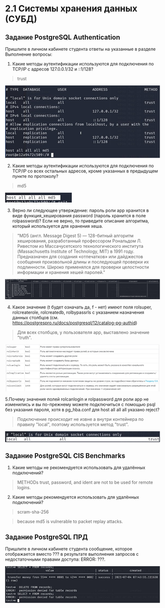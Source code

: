 # 2.1 Системы хранения данных (СУБД)

## Задание PostgreSQL Authentication

Пришлите в личном кабинете студента ответы на указанные в разделе Выполнение вопросы:

1. Какие методы аутентификации используются для подключения по TCP/IP с адресов 127.0.0.1/32 и ::1/128?

> trust

![](pic/method.jpg)

2. Какие методы аутентификации используются для подключения по TCP/IP со всех остальных адресов, кроме указанных в предыдущем пункте по протоколу?

> md5

![](pic/hostall.jpg)


3. Верно ли следующее утверждение: пароль роли app хранится в виде функция_хеширования password (пароль хранится в поле rolpassword)? Если не верно, то приведите описание алгоритма, который используется для хранения хеша.

> "MD5 (англ. Message Digest 5) — 128-битный алгоритм хеширования, разработанный профессором Рональдом Л. Ривестом из Массачусетского технологического института (Massachusetts Institute of Technology, MIT) в 1991 году. Предназначен для создания «отпечатков» или дайджестов сообщения произвольной длины и последующей проверки их подлинности. Широко применялся для проверки целостности информации и хранения хешей паролей."

![](pic/authid.jpg)

4. Какое значение (t будет означать да, f - нет) имеют поля rolsuper, rolcreaterole, rolcreatedb, rolbypassrls с указанием назначения данных столбцов (см. https://postgrespro.ru/docs/postgresql/12/catalog-pg-authid)

> Для всех столбцов, у пользователя app, выставлено значение "truth".

![](pic/rol.jpg)

5.Почему значения полей rolcanlogin и rolpassword для роли app не изменились и вы по-прежнему можете подключиться с помощью psql без указания пароля, хотя в pg_hba.conf для host all all all указано reject?

> Подключение происходит не извне а внутри контейнера по правилу "local", поэтому используется метод "trust".

![](pic/local.jpg)

## Задание PostgreSQL CIS Benchmarks

1. Какие методы не рекомендуется использовать для удалённых подключений?

> METHODs	trust,	password,	and	ident are	not to	be	used	for	remote	logins.	

2. Какие методы рекомендуется использовать для удалённых подключений?

> scram-sha-256

> because	md5 is	vulnerable	to	packet	replay	attacks.

## Задание PostgreSQL ПРД

Пришлите в личном кабинете студента сообщение, которое отображается вместо ??? в результате выполнения запросов с недостаточными правами доступа: ERROR: ???.

![](pic/select.jpg)